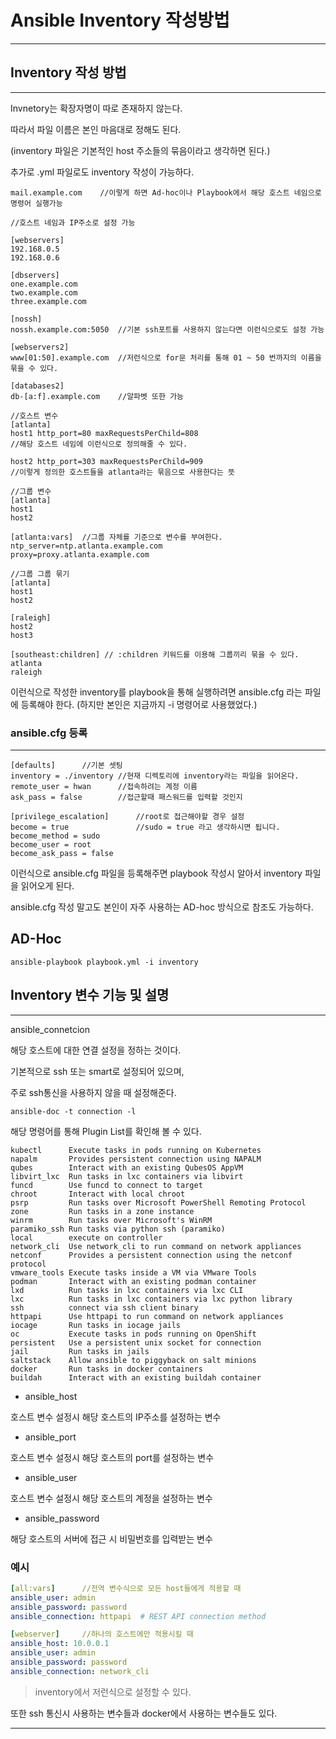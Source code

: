 # Ansible Inventory 작성방법

---

## Inventory 작성 방법

---

Invnetory는 확장자명이 따로 존재하지 않는다.

따라서 파일 이름은 본인 마음대로 정해도 된다.

(inventory 파일은 기본적인 host 주소들의 묶음이라고 생각하면 된다.)

추가로 .yml 파일로도 inventory 작성이 가능하다.

```
mail.example.com	//이렇게 하면 Ad-hoc이나 Playbook에서 해당 호스트 네임으로 명령어 실행가능

//호스트 네임과 IP주소로 설정 가능

[webservers]
192.168.0.5
192.168.0.6

[dbservers]
one.example.com
two.example.com
three.example.com

[nossh]
nossh.example.com:5050	//기본 ssh포트를 사용하지 않는다면 이런식으로도 설정 가능

[webservers2]
www[01:50].example.com	//저런식으로 for문 처리를 통해 01 ~ 50 번까지의 이름을 묶을 수 있다.

[databases2]
db-[a:f].example.com	//알파벳 또한 가능

//호스트 변수
[atlanta]
host1 http_port=80 maxRequestsPerChild=808	
//해당 호스트 네임에 이런식으로 정의해줄 수 있다.

host2 http_port=303 maxRequestsPerChild=909 
//이렇게 정의한 호스트들을 atlanta라는 묶음으로 사용한다는 뜻

//그룹 변수
[atlanta]
host1
host2

[atlanta:vars]	//그룹 자체를 기준으로 변수를 부여한다.
ntp_server=ntp.atlanta.example.com
proxy=proxy.atlanta.example.com

//그룹 그룹 묶기
[atlanta]
host1
host2

[raleigh]
host2
host3

[southeast:children] // :children 키워드를 이용해 그룹끼리 묶을 수 있다.
atlanta
raleigh
```

이런식으로 작성한 inventory를 playbook을 통해 실행하려면 ansible.cfg 라는 파일에 등록해야 한다.
(하지만 본인은 지금까지 -i 명령어로 사용했었다.)

### ansible.cfg 등록

---

```
[defaults]		//기본 셋팅
inventory = ./inventory	//현재 디렉토리에 inventory라는 파일을 읽어온다.
remote_user = hwan		//접속하려는 계정 이름
ask_pass = false		//접근할때 패스워드를 입력할 것인지

[privilege_escalation]		//root로 접근해야할 경우 설정
become = true				//sudo = true 라고 생각하시면 됩니다.
become_method = sudo
become_user = root
become_ask_pass = false
```

이런식으로 ansible.cfg 파일을 등록해주면 playbook 작성시 알아서 inventory 파일을 읽어오게 된다.

ansible.cfg 작성 말고도 본인이 자주 사용하는 AD-hoc 방식으로 참조도 가능하다.

## AD-Hoc

```
ansible-playbook playbook.yml -i inventory
```

## Inventory 변수 기능 및 설명

---

ansible_connetcion

해당 호스트에 대한 연결 설정을 정하는 것이다.

기본적으로 ssh 또는 smart로 설정되어 있으며, 

주로 ssh통신을 사용하지 않을 때 설정해준다.

```
ansible-doc -t connection -l
```

해당 명령어를 통해 Plugin List를 확인해 볼 수 있다.

```
kubectl      Execute tasks in pods running on Kubernetes
napalm       Provides persistent connection using NAPALM
qubes        Interact with an existing QubesOS AppVM
libvirt_lxc  Run tasks in lxc containers via libvirt
funcd        Use funcd to connect to target
chroot       Interact with local chroot
psrp         Run tasks over Microsoft PowerShell Remoting Protocol
zone         Run tasks in a zone instance
winrm        Run tasks over Microsoft's WinRM
paramiko_ssh Run tasks via python ssh (paramiko)
local        execute on controller
network_cli  Use network_cli to run command on network appliances
netconf      Provides a persistent connection using the netconf protocol
vmware_tools Execute tasks inside a VM via VMware Tools
podman       Interact with an existing podman container
lxd          Run tasks in lxc containers via lxc CLI
lxc          Run tasks in lxc containers via lxc python library
ssh          connect via ssh client binary
httpapi      Use httpapi to run command on network appliances
iocage       Run tasks in iocage jails
oc           Execute tasks in pods running on OpenShift
persistent   Use a persistent unix socket for connection
jail         Run tasks in jails
saltstack    Allow ansible to piggyback on salt minions
docker       Run tasks in docker containers
buildah      Interact with an existing buildah container
```

- ansible_host

호스트 변수 설정시 해당 호스트의 IP주소를 설정하는 변수

- ansible_port

호스트 변수 설정시 해당 호스트의 port를 설정하는 변수

- ansible_user

호스트 변수 설정시 해당 호스트의 계정을 설정하는 변수

- ansible_password

해당 호스트의 서버에 접근 시 비밀번호를 입력받는 변수

### 예시

```yaml
[all:vars]		//전역 변수식으로 모든 host들에게 적용할 때
ansible_user: admin
ansible_password: password
ansible_connection: httpapi  # REST API connection method

[webserver]		//하나의 호스트에만 적용시킬 때
ansible_host: 10.0.0.1
ansible_user: admin
ansible_password: password
ansible_connection: network_cli
```

> inventory에서 저런식으로 설정할 수 있다.
> 

또한 ssh 통신시 사용하는 변수들과 docker에서 사용하는 변수들도 있다.

---
